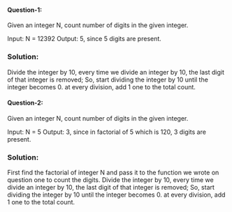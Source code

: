 #### Question-1:

Given an integer N, count number of digits in the given integer.

Input: N = 12392
Output: 5, since 5 digits are present.

### Solution:

Divide the integer by 10, every time we divide an integer by 10, the last digit of that integer is removed; So, start dividing the integer by 10 until the integer becomes 0.
at every division, add 1 one to the total count.

#### Question-2:

Given an integer N, count number of digits in the given integer.

Input: N = 5
Output: 3, since in factorial of 5 which is 120, 3 digits are present.

### Solution:

First find the factorial of integer N and pass it to the function we wrote on question one to count the digits.
Divide the integer by 10, every time we divide an integer by 10, the last digit of that integer is removed; So, start dividing the integer by 10 until the integer becomes 0.
at every division, add 1 one to the total count.
